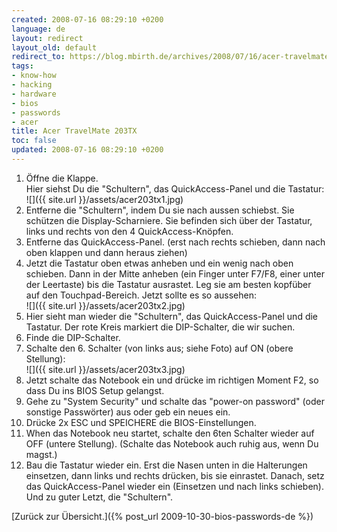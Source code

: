 ```yaml
---
created: 2008-07-16 08:29:10 +0200
language: de
layout: redirect
layout_old: default
redirect_to: https://blog.mbirth.de/archives/2008/07/16/acer-travelmate-203tx-de.html
tags:
- know-how
- hacking
- hardware
- bios
- passwords
- acer
title: Acer TravelMate 203TX
toc: false
updated: 2008-07-16 08:29:10 +0200
---
```


1. Öffne die Klappe.  
   Hier siehst Du die "Schultern", das QuickAccess-Panel und die Tastatur:  
   ![]({{ site.url }}/assets/acer203tx1.jpg)
1. Entferne die "Schultern", indem Du sie nach aussen schiebst. Sie schützen die Display-Scharniere. Sie befinden sich
   über der Tastatur, links und rechts von den 4 QuickAccess-Knöpfen.
1. Entferne das QuickAccess-Panel. (erst nach rechts schieben, dann nach oben klappen und dann heraus ziehen)
1. Jetzt die Tastatur oben etwas anheben und ein wenig nach oben schieben. Dann in der Mitte anheben (ein Finger unter
   F7/F8, einer unter der Leertaste) bis die Tastatur ausrastet. Leg sie am besten kopfüber auf den Touchpad-Bereich.
   Jetzt sollte es so aussehen:  
   ![]({{ site.url }}/assets/acer203tx2.jpg)
1. Hier sieht man wieder die "Schultern", das QuickAccess-Panel und die Tastatur. Der rote Kreis markiert die
   DIP-Schalter, die wir suchen.
1. Finde die DIP-Schalter.
1. Schalte den 6. Schalter (von links aus; siehe Foto) auf ON (obere Stellung):  
   ![]({{ site.url }}/assets/acer203tx3.jpg)
1. Jetzt schalte das Notebook ein und drücke im richtigen Moment F2, so dass Du ins BIOS Setup gelangst.
1. Gehe zu "System Security" und schalte das "power-on password" (oder sonstige Passwörter) aus oder geb ein neues ein.
1. Drücke 2x ESC und SPEICHERE die BIOS-Einstellungen.
1. When das Notebook neu startet, schalte den 6ten Schalter wieder auf OFF (untere Stellung). (Schalte das Notebook
   auch ruhig aus, wenn Du magst.) 
1. Bau die Tastatur wieder ein. Erst die Nasen unten in die Halterungen einsetzen, dann links und rechts drücken, bis
   sie einrastet. Danach, setz das QuickAccess-Panel wieder ein (Einsetzen und nach links schieben). Und zu guter
   Letzt, die "Schultern".

[Zurück zur Übersicht.]({% post_url 2009-10-30-bios-passwords-de %})
